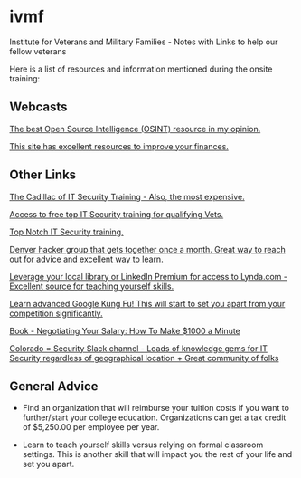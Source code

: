 # ivmf
Institute for Veterans and Military Families - Notes with Links to help our fellow veterans

Here is a list of resources and information mentioned during the onsite training:

## Webcasts
[The best Open Source Intelligence (OSINT) resource in my opinion.](https://inteltechniques.com/menu.html)

[This site has excellent resources to improve your finances.](https://www.radicalpersonalfinance.com)

## Other Links
[The Cadillac of IT Security Training - Also, the most expensive.](https://www.sans.org/)

[Access to free top IT Security training for qualifying Vets.](https://hireourheroes.org/veterans-training)

[Top Notch IT Security training.](https://secureset.com/)

[Denver hacker group that gets together once a month. Great way to reach out for advice and excellent way to learn.](https://dc303.org)

[Leverage your local library or LinkedIn Premium for access to Lynda.com - Excellent source for teaching yourself skills.](https://www.lynda.com/)

[Learn advanced Google Kung Fu! This will start to set you apart from your competition significantly.](https://www.google.com/search?q=advanced+google+searches)

[Book - Negotiating Your Salary: How To Make $1000 a Minute](https://www.amazon.com/Negotiating-Your-Salary-Make-Minute/dp/0931213207/ref=dp_ob_title_bk)

[Colorado = Security Slack channel - Loads of knowledge gems for IT Security regardless of geographical location + Great community of folks](https://join.slack.com/t/colorado-security/shared_invite/enQtMjc0Mzg4NDU0MjYxLWZkOGIyZGUwYzIwNDllNDFmMWY1NjQ0YTU5NDFiYTg4NGMyZDY0NTYxNDU2OGQxODI3NjI4ZjIwNDhmYzc3ZmM)

## General Advice
* Find an organization that will reimburse your tuition costs if you want to further/start your college education. Organizations can get a tax credit of $5,250.00 per employee per year.

* Learn to teach yourself skills versus relying on formal classroom settings. This is another skill that will impact you the rest of your life and set you apart.


